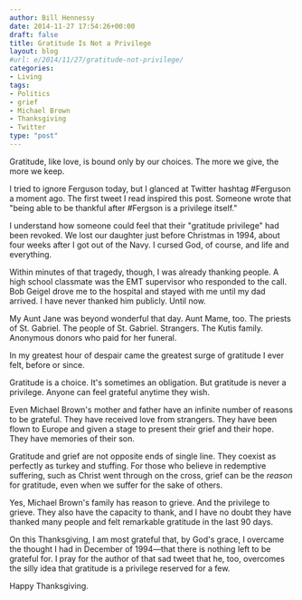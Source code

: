 ```yaml
---
author: Bill Hennessy
date: 2014-11-27 17:54:26+00:00
draft: false
title: Gratitude Is Not a Privilege
layout: blog
#url: e/2014/11/27/gratitude-not-privilege/
categories:
- Living
tags:
- Politics
- grief
- Michael Brown
- Thanksgiving
- Twitter
type: "post"
---
```


Gratitude, like love, is bound only by our choices. The more we give, the more we keep.

I tried to ignore Ferguson today, but I glanced at Twitter hashtag #Ferguson a moment ago. The first tweet I read inspired this post. Someone wrote that "being able to be thankful after #Fergson is a privilege itself."

I understand how someone could feel that their "gratitude privilege" had been revoked. We lost our daughter just before Christmas in 1994, about four weeks after I got out of the Navy. I cursed God, of course, and life and everything.

Within minutes of that tragedy, though, I was already thanking people. A high school classmate was the EMT supervisor who responded to the call. Bob Geigel drove me to the hospital and stayed with me until my dad arrived. I have never thanked him publicly. Until now.

My Aunt Jane was beyond wonderful that day. Aunt Mame, too. The priests of St. Gabriel. The people of St. Gabriel. Strangers. The Kutis family. Anonymous donors who paid for her funeral.

In my greatest hour of despair came the greatest surge of gratitude I ever felt, before or since.

Gratitude is a choice. It's sometimes an obligation. But gratitude is never a privilege. Anyone can feel grateful anytime they wish.

Even Michael Brown's mother and father have an infinite number of reasons to be grateful. They have received love from strangers. They have been flown to Europe and given a stage to present their grief and their hope. They have memories of their son.

Gratitude and grief are not opposite ends of single line. They coexist as perfectly as turkey and stuffing. For those who believe in redemptive suffering, such as Christ went through on the cross, grief can be the _reason_ for gratitude, even when we suffer for the sake of others.

Yes, Michael Brown's family has reason to grieve. And the privilege to grieve. They also have the capacity to thank, and I have no doubt they have thanked many people and felt remarkable gratitude in the last 90 days.

On this Thanksgiving, I am most grateful that, by God's grace, I overcame the thought I had in December of 1994—that there is nothing left to be grateful for. I pray for the author of that sad tweet that he, too, overcomes the silly idea that gratitude is a privilege reserved for a few.

Happy Thanksgiving.

